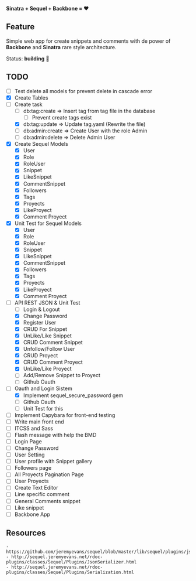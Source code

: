 **Sinatra + Sequel + Backbone = :heart:**

## Feature

Simple web app for create snippets and comments with de power of **Backbone** and **Sinatra** rare style architecture.

Status: **building** :construction:

## TODO

* [ ] Test delete all models for prevent delete in cascade error
* [x] Create Tables
* [ ] Create task
  * [ ] db:tag:create   => Insert tag from tag file in the database
      * [ ] Prevent create tags exist
  * [x] db:tag:update   => Update tag.yaml (Rewrite the file)
  * [ ] db:admin:create => Create User with the role Admin
  * [ ] db:admin:delete => Delete Admin User
* [x] Create Sequel Models
  * [x] User
  * [x] Role
  * [x] RoleUser
  * [x] Snippet
  * [x] LikeSnippet
  * [x] CommentSnippet
  * [x] Followers
  * [x] Tags
  * [x] Proyects
  * [x] LikeProyect
  * [x] Comment Proyect
* [x] Unit Test for Sequel Models
  * [x] User
  * [x] Role
  * [x] RoleUser
  * [x] Snippet
  * [x] LikeSnippet
  * [x] CommentSnippet
  * [x] Followers
  * [x] Tags
  * [x] Proyects
  * [x] LikeProyect
  * [x] Comment Proyect
* [ ] API REST JSON & Unit Test
  * [ ] Login & Logout
  * [x] Change Password
  * [x] Register User
  * [x] CRUD For Snippet
  * [x] UnLike/Like Snippet
  * [x] CRUD Comment Snippet
  * [x] Unfollow/Follow User
  * [x] CRUD Proyect
  * [x] CRUD Comment Proyect
  * [x] UnLike/Like Proyect
  * [ ] Add/Remove Snippet to Proyect
  * [ ] Github Oauth
* [ ] Oauth and Login Sistem
  * [x] Implement sequel_secure_password gem
  * [ ] Github Oauth
  * [ ] Unit Test for this
* [ ] Implement Capybara for front-end testing
* [ ] Write main front end
* [ ]  ITCSS and Sass
* [ ]  Flash message with help the BMD
* [ ]  Login Page
* [ ]  Change Password
* [ ]  User Setting
* [ ]  User profile with Snippet gallery
* [ ]  Followers page
* [ ]  All Proyects Pagination Page
* [ ]  User Proyects
* [ ]  Create Text Editor
* [ ]  Line specific comment
* [ ]  General Comments snippet
* [ ]  Like snippet
* [ ] Backbone App

## Resources

    - https://github.com/jeremyevans/sequel/blob/master/lib/sequel/plugins/json_serializer.rb
    - http://sequel.jeremyevans.net/rdoc-plugins/classes/Sequel/Plugins/JsonSerializer.html
    - http://sequel.jeremyevans.net/rdoc-plugins/classes/Sequel/Plugins/Serialization.html
